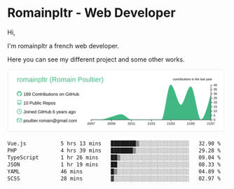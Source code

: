 # Romainpltr - Web Developer

Hi,

I'm romainpltr a french web developer.

Here you can see my different project and some other works.



[![](https://raw.githubusercontent.com/romainpltr/romainpltr/master/profile-summary-card-output/vue/0-profile-details.svg)](https://github.com/vn7n24fzkq/github-profile-summary-cards)

<!--START_SECTION:waka-->

```text
Vue.js           5 hrs 13 mins   ████████▒░░░░░░░░░░░░░░░░   32.90 %
PHP              4 hrs 39 mins   ███████▒░░░░░░░░░░░░░░░░░   29.28 %
TypeScript       1 hr 26 mins    ██▒░░░░░░░░░░░░░░░░░░░░░░   09.04 %
JSON             1 hr 19 mins    ██░░░░░░░░░░░░░░░░░░░░░░░   08.33 %
YAML             46 mins         █▒░░░░░░░░░░░░░░░░░░░░░░░   04.89 %
SCSS             28 mins         ▓░░░░░░░░░░░░░░░░░░░░░░░░   02.97 %
```

<!--END_SECTION:waka-->
